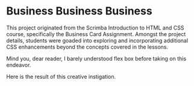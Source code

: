 # Business Business Business
This project originated from the Scrimba Introduction to HTML and CSS course, specifically the Business Card Assignment. Amongst the project details, students were goaded into exploring and incorporating additional CSS enhancements beyond the concepts covered in the lessons.

Mind you, dear reader, I barely understood flex box before taking on this endeavor.

Here is the result of this creative instigation.